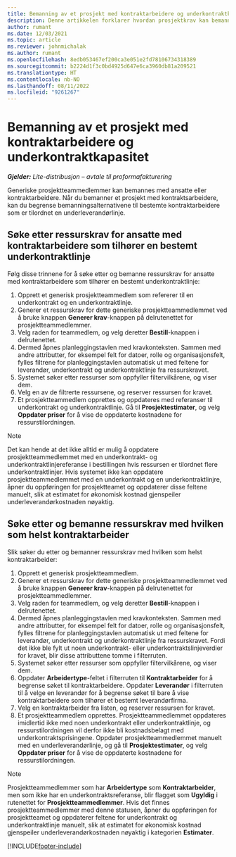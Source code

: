 ```yaml
---
title: Bemanning av et prosjekt med kontraktarbeidere og underkontraktkapasitet
description: Denne artikkelen forklarer hvordan prosjektkrav kan bemannes ved hjelp av kontraktsarbeidere eller underordnet kapasitet i Microsoft Dynamics 365 Project Operations.
author: rumant
ms.date: 12/03/2021
ms.topic: article
ms.reviewer: johnmichalak
ms.author: rumant
ms.openlocfilehash: 8edb053467ef200ca3e051e2fd78106734318389
ms.sourcegitcommit: b2224d1f3c0bd4925d647e6ca3960db81a209521
ms.translationtype: HT
ms.contentlocale: nb-NO
ms.lasthandoff: 08/11/2022
ms.locfileid: "9261267"
---
```

# <a name="staffing-a-project-with-contract-workers-and-subcontracted-capacity"></a>Bemanning av et prosjekt med kontraktarbeidere og underkontraktkapasitet

_**Gjelder:** Lite-distribusjon – avtale til proformafakturering_

Generiske prosjektteammedlemmer kan bemannes med ansatte eller kontraktarbeidere. Når du bemanner et prosjekt med kontraktsarbeidere, kan du begrense bemanningsalternativene til bestemte kontraktarbeidere som er tilordnet en underleverandørlinje. 

## <a name="search-for-staff-resource-requirements-with-contract-workers-that-belong-to-a-specific-subcontract-line"></a>Søke etter ressurskrav for ansatte med kontraktarbeidere som tilhører en bestemt underkontraktlinje

Følg disse trinnene for å søke etter og bemanne ressurskrav for ansatte med kontraktarbeidere som tilhører en bestemt underkontraktlinje:

1. Opprett et generisk prosjektteammedlem som refererer til en underkontrakt og en underkontraktlinje.
2. Generer et ressurskrav for dette generiske prosjektteammedlemmet ved å bruke knappen **Generer krav**-knappen på delrutenettet for prosjektteammedlemmer.
3. Velg raden for teammedlem, og velg deretter **Bestill**-knappen i delrutenettet. 
4. Dermed åpnes planleggingstavlen med kravkonteksten. Sammen med andre attributter, for eksempel felt for datoer, rolle og organisasjonsfelt, fylles filtrene for planleggingstavlen automatisk ut med feltene for leverandør, underkontrakt og underkontraktlinje fra ressurskravet.
5. Systemet søker etter ressurser som oppfyller filtervilkårene, og viser dem. 
6. Velg en av de filtrerte ressursene, og reserver ressursen for kravet. 
7. Et prosjektteammedlem opprettes og oppdateres med referanser til underkontrakt og underkontraktlinje. Gå til **Prosjektestimater**, og velg **Oppdater priser** for å vise de oppdaterte kostnadene for ressurstilordningen. 

> [!NOTE]
> Det kan hende at det ikke alltid er mulig å oppdatere prosjektteammedlemmet med en underkontrakt- og underkontraktlinjereferanse i bestillingen hvis ressursen er tilordnet flere underkontraktlinjer. Hvis systemet ikke kan oppdatere prosjektteammedlemmet med en underkontrakt og en underkontraktlinjre, åpner du oppføringen for prosjektteamet og oppdaterer disse feltene manuelt, slik at estimatet for økonomisk kostnad gjenspeiler underleverandørkostnaden nøyaktig.

## <a name="search-for-and-staff-resource-requirements-with-any-contract-worker"></a>Søke etter og bemanne ressurskrav med hvilken som helst kontraktarbeider

Slik søker du etter og bemanner ressurskrav med hvilken som helst kontraktarbeider:

1. Opprett et generisk prosjektteammedlem.
2. Generer et ressurskrav for dette generiske prosjektteammedlemmet ved å bruke knappen **Generer krav**-knappen på delrutenettet for prosjektteammedlemmer.
3. Velg raden for teammedlem, og velg deretter **Bestill**-knappen i delrutenettet. 
4. Dermed åpnes planleggingstavlen med kravkonteksten. Sammen med andre attributter, for eksempel felt for datoer, rolle og organisasjonsfelt, fylles filtrene for planleggingstavlen automatisk ut med feltene for leverandør, underkontrakt og underkontraktlinje fra ressurskravet. Fordi det ikke ble fylt ut noen underkontrakt- eller underkontraktslinjeverdier for kravet, blir disse attributtene tomme i filterruten.
5. Systemet søker etter ressurser som oppfyller filtervilkårene, og viser dem.
6. Oppdater **Arbeidertype**-feltet i filterruten til **Kontraktarbeider** for å begrense søket til kontraktarbeidere. Oppdater **Leverandør** i filterruten til å velge en leverandør for å begrense søket til bare å vise kontraktarbeidere som tilhører et bestemt leverandørfirma.
7. Velg en kontraktarbeider fra listen, og reserver ressursen for kravet.
8. Et prosjektteammedlem opprettes. Prosjektteammedlemmet oppdateres imidlertid ikke med noen underkontrakt eller underkontraktlinje, og ressurstilordningen vil derfor ikke bli kostnadsbelagt med underkontraktsprisingene. Oppdater prosjektteammedlemmet manuelt med en underleverandørlinje, og gå til **Prosjektestimater**, og velg **Oppdater priser** for å vise de oppdaterte kostnadene for ressurstilordningen.

> [!NOTE]
> Prosjektteammedlemmer som har **Arbeidertype** som **Kontraktarbeider**, men som ikke har en underkontraktsreferanse, blir flagget som **Ugyldig** i rutenettet for **Prosjektteammedlemmer**. Hvis det finnes prosjektteammedlemmer med denne statusen, åpner du oppføringen for prosjektteamet og oppdaterer feltene for underkontrakt og underkontraktlinje manuelt, slik at estimatet for økonomisk kostnad gjenspeiler underleverandørkostnaden nøyaktig i kategorien **Estimater**. 


[!INCLUDE[footer-include](../../includes/footer-banner.md)]
